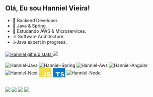 ## Olá, Eu sou Hanniel Vieira!

- 🔭 Backend Developer.
- 🍃 Java & Spring.
- 📖 Estudando AWS & Microservices.
- ⚛️ Software Architecture.
- ☕Java expert in progress.


<div>
  <a href="https://github.com/hanniel09">
   <img  width="400em"  src="https://github-readme-stats.vercel.app/api?username=hanniel09&show_icons=true&theme=dark&hide_border=true" alt="Hanniel github stats" />
  </a>
  <a href="https://github.com/hanniel09/github-readme-stats">
    <img width="310em"  src="https://github-readme-stats.vercel.app/api/top-langs?username=hanniel09&show_icons=true&theme=dark&locale=en&layout=compact&hide_border=true" />
  </a>
</div>

<div style="display: inline_block"><br>
  <img align="center" alt="Hanniel-Java" height="30" width="40" src="https://cdn.jsdelivr.net/gh/devicons/devicon/icons/java/java-plain.svg">
  <img align="center" alt="Hanniel-Spring" height="30" width="40" src="https://cdn.jsdelivr.net/gh/devicons/devicon/icons/spring/spring-original.svg" /> 
  <img align="center" alt="Hanniel-Aws" height="30" width="40" src="https://cdn.jsdelivr.net/gh/devicons/devicon/icons/amazonwebservices/amazonwebservices-plain-wordmark.svg" />        
  <img align="center" alt="Hanniel-Angular" height="30" width="40" src="https://cdn.jsdelivr.net/gh/devicons/devicon/icons/angularjs/angularjs-plain.svg" />
  <img align="center" alt="Hanniel-Nest" height="30" width="40" src="https://cdn.jsdelivr.net/gh/devicons/devicon/icons/nestjs/nestjs-plain.svg" />
  <img align="center" alt="Hanniel-Js" height="30" width="40" src="https://raw.githubusercontent.com/devicons/devicon/master/icons/javascript/javascript-plain.svg">
  <img align="center" alt="Hanniel-Ts" height="30" width="40" src="https://raw.githubusercontent.com/devicons/devicon/master/icons/typescript/typescript-plain.svg">
  <img align="center" alt="Hanniel-Node" height="30" width="40" src="https://cdn.jsdelivr.net/gh/devicons/devicon/icons/nodejs/nodejs-original.svg">
</div>
          
          

##
  
<div>
  <a href="https://instagram.com/hanniel_v/" target="_blank"><img src="https://img.shields.io/badge/-Instagram-%23E4405F?style=for-the-badge&logo=instagram&logoColor=white" target="_blank"></a>
  <a href="mailto:hannielvieira1227@gmail.com"><img src="https://img.shields.io/badge/-Gmail-%23333?style=for-the-badge&logo=gmail&logoColor=white" target="_blank"></a>
  <a href="https://www.linkedin.com/in/hanniel-v-aa55a1232/" target="_blank"><img src="https://img.shields.io/badge/-LinkedIn-%230077B5?style=for-the-badge&logo=linkedin&logoColor=white" target="_blank"></a>
  <a href="https://dev.to/hanniel09" target="_blank"><img src="https://img.shields.io/badge/dev.to-0A0A0A?style=for-the-badge&logo=dev.to&logoColor=white"></a>
  


